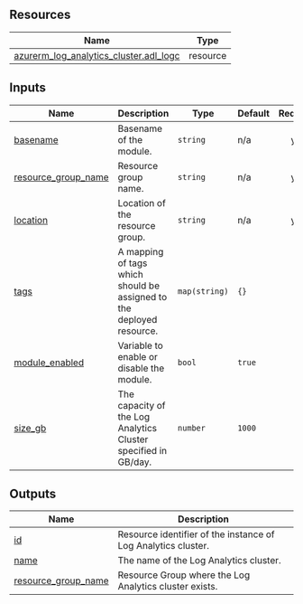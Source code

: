 <!-- BEGIN_TF_DOCS -->
## Resources

| Name | Type |
|------|------|
| [azurerm_log_analytics_cluster.adl_logc](https://registry.terraform.io/providers/hashicorp/azurerm/latest/docs/resources/log_analytics_cluster) | resource |

## Inputs

| Name | Description | Type | Default | Required |
|------|-------------|------|---------|:--------:|
| <a name="input_basename"></a> [basename](#input\_basename) | Basename of the module. | `string` | n/a | yes |
| <a name="input_resource_group_name"></a> [resource\_group\_name](#input\_resource\_group\_name) | Resource group name. | `string` | n/a | yes |
| <a name="input_location"></a> [location](#input\_location) | Location of the resource group. | `string` | n/a | yes |
| <a name="input_tags"></a> [tags](#input\_tags) | A mapping of tags which should be assigned to the deployed resource. | `map(string)` | `{}` | no |
| <a name="input_module_enabled"></a> [module\_enabled](#input\_module\_enabled) | Variable to enable or disable the module. | `bool` | `true` | no |
| <a name="input_size_gb"></a> [size\_gb](#input\_size\_gb) | The capacity of the Log Analytics Cluster specified in GB/day. | `number` | `1000` | no |

## Outputs

| Name | Description |
|------|-------------|
| <a name="output_id"></a> [id](#output\_id) | Resource identifier of the instance of Log Analytics cluster. |
| <a name="output_name"></a> [name](#output\_name) | The name of the Log Analytics cluster. |
| <a name="output_resource_group_name"></a> [resource\_group\_name](#output\_resource\_group\_name) | Resource Group where the Log Analytics cluster exists. |
<!-- END_TF_DOCS -->
